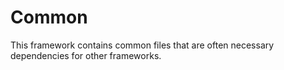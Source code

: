 #  Common

This framework contains common files that are often necessary dependencies for other frameworks.
